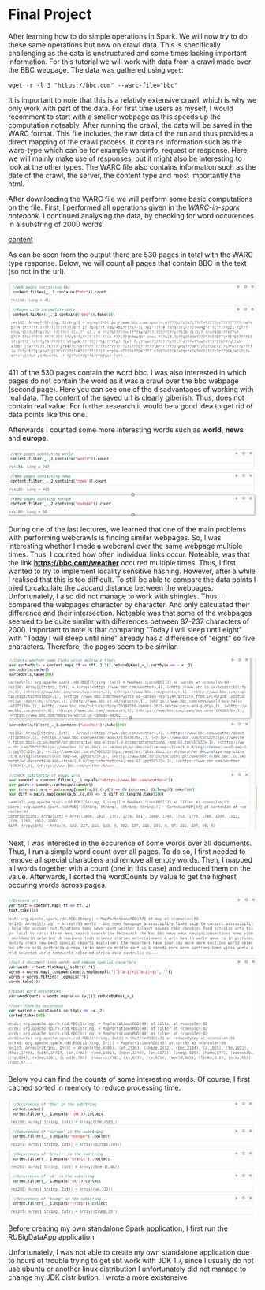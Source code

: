# Final Project
After learning how to do simple operations in Spark. We will now try to do these same operations but now on crawl data. This is specifically challenging as the data is unstructured and some times lacking important information. 
For this tutorial we will work with data from a crawl made over the BBC webpage. 
The data was gathered using `wget`:

```
wget -r -l 3 "https://bbc.com" --warc-file="bbc"
```

It is important to note that this is a relativly extensive crawl, which is why we only work with part of the data. For first time users as myself, I would recomment to start with a smaller webpage as this speeds up the computation noteably. 
After running the crawl, the data will be saved in the WARC format. This file includes the raw data of the run and thus provides a direct mapping of the crawl process. It contains information such as the warc-type which can be for example warcinfo, request or response. Here, we will mainly make use of responses, but it might also be interesting to look at the other types. The WARC file also contains information such as the date of the crawl, the server, the content type and most importantly the html. 

After downloading the WARC file we will perform some basic computations on the file. First, I performed all operations given in the *WARC-in-spark notebook*. I continued analysing the data, by checking for word occurences in a substring of 2000 words. 


[content](content.PNG)

As can be seen from the output there are 530 pages in total with the WARC type response. 
Below, we will count all pages that contain BBC in the text (so not in the url).

![bbc_pages](count_pages_bbc.PNG)

411 of the 530 pages contain the word bbc. I was also interested in which pages do not contain the word as it was a crawl over the bbc webpage (second page). Here you can see one of the disadvantages of working with real data. The content of the saved url is clearly giberish. Thus, does not contain real value. For further research it would be a good idea to get rid of data points like this one. 

Afterwards I counted some more interesting words such as **world**, **news** and **europe**.

![more_words](more_interesting_words.PNG)

During one of the last lectures, we learned that one of the main problems with performing webcrawls is finding similar webpages. So, I was interesting whether I made a webcrawl over the same webpage multiple times. Thus, I counted how often individual links occur. Noteable, was that the link **<https://bbc.com/weather>** occured multiple times. Thus, I first wanted to try to implement locality sensitive hashing. However, after a while I realised that this is too difficult. To still be able to compare the data points I tried to calculate the Jaccard distance between the webpages. Unfortunately, I also did not manage to work with shingles. Thus, I compared the webpages character by character. And only calculated their difference and their intersection. Noteable was that some of the webpages seemed to be quite similar with differences between 87-237 characters of 2000. Important to note is that comparing "Today I will sleep until eight" with "Today I will sleep until nine"  already has a difference of "eight" so five characters. Therefore, the pages seem to be similar. 

![sortedUrls](sortedUrls.PNG)

Next, I was interested in the occurence of some words over all documents. Thus, I run a simple word count over all pages. To do so, I first needed to remove all special characters and remove all empty words. Then, I mapped all words together with a count (one in this case) and reduced them on the value. Afterwards, I sorted the wordCounts by value to get the highest occuring words across pages.

![words](counting_words.png)

Below you can find the counts of some interesting words. Of course, I first cached sorted in memory to reduce processing time.

![interesting_words](example_word_counts.PNG)

Before creating my own standalone Spark application, I first run the RUBigDataApp application








 


Unfortunately, I was not able to create my own standalone application due to hours of trouble trying to get sbt work with JDK 1.7, since I usually do not use ubuntu or another linux distribution I unfortunately did not manage to change my JDK distribution. I wrote a more existensive 